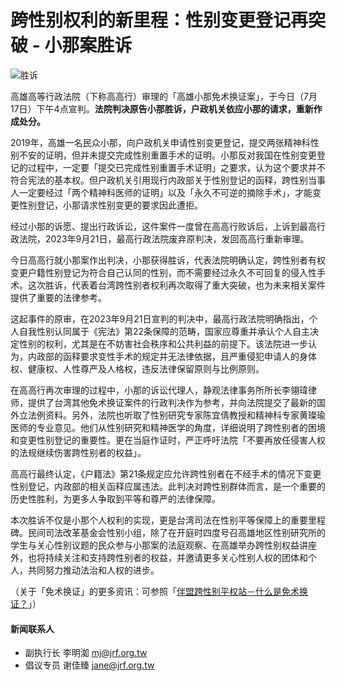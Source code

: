 # 跨性别权利的新里程：性别变更登记再突破 - 小那案胜诉

![胜诉](https://www.example.com/uploads/article/image/2759/_%E5%8B%9D%E8%A8%B4.png)

高雄高等行政法院（下称高高行）审理的「高雄小那免术换证案」，于今日（7月17日）下午4点宣判。**法院判决原告小那胜诉，户政机关依应小那的请求，重新作成处分。**

2019年，高雄一名民众小那，向户政机关申请性别变更登记，提交两张精神科性别不安的证明，但并未提交完成性别重置手术的证明。小那反对我国在性别变更登记的过程中，一定要「提交已完成性别重置手术证明」之要求，认为这个要求并不符合宪法的基本权。但户政机关引用现行内政部关于性别登记的函释，跨性别当事人一定要经过「两个精神科医师的证明」以及「永久不可逆的摘除手术」，才能变更性别登记，小那请求性别变更的要求因此遭拒。

经过小那的诉愿、提出行政诉讼，这件案件一度曾在高高行败诉后，上诉到最高行政法院，2023年9月21日，最高行政法院废弃原判决，发回高高行重新审理。

今日高高行就小那案作出判决，小那获得胜诉，代表法院明确认定，跨性别者有权变更户籍性别登记为符合自己认同的性别，而不需要经过永久不可回复的侵入性手术。这次胜诉，代表着台湾跨性别者权利再次取得了重大突破，也为未来相关案件提供了重要的法律参考。

这起事件的原审，在2023年9月21日宣判的判决中，最高行政法院明确指出，个人自我性别认同属于《宪法》第22条保障的范畴，国家应尊重并承认个人自主决定性别的权利，尤其是在不妨害社会秩序和公共利益的前提下。该法院进一步认为，内政部的函释要求变性手术的规定并无法律依据，且严重侵犯申请人的身体权、健康权、人性尊严及人格权，违反法律保留原则与比例原则。

在高高行再次审理的过程中，小那的诉讼代理人，静观法律事务所所长李翎瑋律师，提供了台湾其他免术换证案件的行政判决作为参考，并向法院提交了最新的国外立法例资料。另外，法院也听取了性别研究专家陈宜倩教授和精神科专家黄璨瑜医师的专业意见。他们从性别研究和精神医学的角度，详细说明了跨性别者的困境和变更性别登记的重要性。更在当庭作证时，严正呼吁法院「不要再放任侵害人权的法规继续伤害跨性别者的权益」。

高高行最终认定，《户籍法》第21条规定应允许跨性别者在不经手术的情况下变更性别登记，内政部的相关函释应属违法。此判决对跨性别群体而言，是一个重要的历史性胜利，为更多人争取到平等和尊严的法律保障。

本次胜诉不仅是小那个人权利的实现，更是台湾司法在性别平等保障上的重要里程碑。民间司法改革基金会性别小组，除了在开庭时四度号召高雄地区性别研究所的学生与关心性别议题的民众参与小那案的法庭观察、在高雄举办跨性别权益讲座外，也将持续关注和支持跨性别者的权益，并邀请更多关心性别人权的团体和个人，共同努力推动法治和人权的进步。

（关于「免术换证」的更多资讯：可参照「[伴盟跨性别平权站－什么是免术换证？](https://transgender.tapcpr.org/home)」）

#### 新闻联系人

- 副执行长 李明洳 mj@jrf.org.tw   
- 倡议专员 谢佳臻 jane@jrf.org.tw  